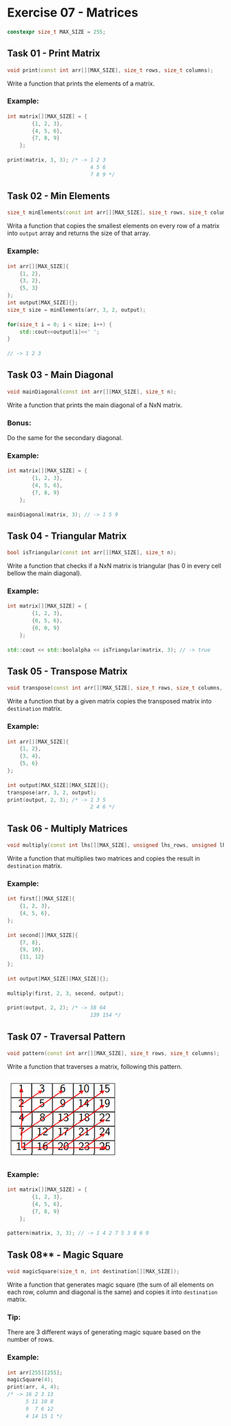 # Exercise 07 - Matrices

```c++
constexpr size_t MAX_SIZE = 255;
```

## Task 01 - Print Matrix
```c++
void print(const int arr[][MAX_SIZE], size_t rows, size_t columns);
```

Write a function that prints the elements of a matrix.

### Example:
```c++
int matrix[][MAX_SIZE] = {
        {1, 2, 3},
        {4, 5, 6},
        {7, 8, 9}
    };

print(matrix, 3, 3); /* -> 1 2 3
                           4 5 6
                           7 8 9 */
```

## Task 02 - Min Elements
```c++
size_t minElements(const int arr[][MAX_SIZE], size_t rows, size_t columns, int output[]);
```

Writa a function that copies the smallest elements on every row of a matrix into `output` array and returns the size of that array.

### Example:
```c++
int arr[][MAX_SIZE]{
    {1, 2},
    {3, 2},
    {5, 3}
};
int output[MAX_SIZE]{};
size_t size = minElements(arr, 3, 2, output);

for(size_t i = 0; i < size; i++) {
    std::cout<<output[i]<<' ';
}

// -> 1 2 3
```

## Task 03 - Main Diagonal
```c++
void mainDiagonal(const int arr[][MAX_SIZE], size_t n);
```

Write a function that prints the main diagonal of a NxN matrix.

### Bonus:
Do the same for the secondary diagonal.

### Example:
```c++
int matrix[][MAX_SIZE] = {
        {1, 2, 3},
        {4, 5, 6},
        {7, 8, 9}
    };

mainDiagonal(matrix, 3); // -> 1 5 9
```

## Task 04 - Triangular Matrix
```c++
bool isTriangular(const int arr[][MAX_SIZE], size_t n);
```

Write a function that checks if a NxN matrix is triangular (has 0 in every cell bellow the main diagonal).

### Example:
```c++
int matrix[][MAX_SIZE] = {
        {1, 2, 3},
        {0, 5, 6},
        {0, 0, 9}
    };

std::cout << std::boolalpha << isTriangular(matrix, 3); // -> true
```

## Task 05 - Transpose Matrix
```c++
void transpose(const int arr[][MAX_SIZE], size_t rows, size_t columns, int destination[][MAX_SIZE]);
```

Write a function that by a given matrix copies the transposed matrix into `destination` matrix.

### Example:
```c++
int arr[][MAX_SIZE]{
    {1, 2},
    {3, 4},
    {5, 6}
};

int output[MAX_SIZE][MAX_SIZE]{};
transpose(arr, 3, 2, output);
print(output, 2, 3); /* -> 1 3 5
                           2 4 6 */
```

## Task 06 - Multiply Matrices
```c++
void multiply(const int lhs[][MAX_SIZE], unsigned lhs_rows, unsigned lhs_columns, const int rhs[][MAX_SIZE], int destination[][MAX_SIZE]);
```

Write a function that multiplies two matrices and copies the result in `destination` matrix.

### Example:
```c++
int first[][MAX_SIZE]{
    {1, 2, 3},
    {4, 5, 6},
};

int second[][MAX_SIZE]{
    {7, 8},
    {9, 10},
    {11, 12}
};

int output[MAX_SIZE][MAX_SIZE]{};

multiply(first, 2, 3, second, output);

print(output, 2, 2); /* -> 58 64
                           139 154 */
```

## Task 07 - Traversal Pattern
```c++
void pattern(const int arr[][MAX_SIZE], size_t rows, size_t columns);
```

Write a function that traverses a matrix, following this pattern.

![Image](./matrix.png)

### Example:
```c++
int matrix[][MAX_SIZE] = {
        {1, 2, 3},
        {4, 5, 6},
        {7, 8, 9}
    };

pattern(matrix, 3, 3); // -> 1 4 2 7 5 3 8 6 9
```

## Task 08** - Magic Square
```c++
void magicSquare(size_t n, int destination[][MAX_SIZE]);
```

Write a function that generates magic square (the sum of all elements on each row, column and diagonal is the same) and copies it into `destination` matrix.

### Tip:
There are 3 different ways of generating magic square based on the number of rows.

### Example:
```c++
int arr[255][255];
magicSquare(4);
print(arr, 4, 4);
/* -> 16 2 3 13 
      5 11 10 8 
      9  7 6 12 
      4 14 15 1 */
```
